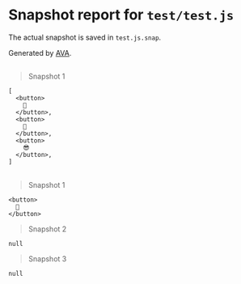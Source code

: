 # Snapshot report for `test/test.js`

The actual snapshot is saved in `test.js.snap`.

Generated by [AVA](https://ava.li).

## <For>

> Snapshot 1

    [
      <button>
        🌈
      </button>,
      <button>
        🦄
      </button>,
      <button>
        😎
      </button>,
    ]

## <If>

> Snapshot 1

    <button>
      🦄
    </button>

> Snapshot 2

    null

> Snapshot 3

    null
